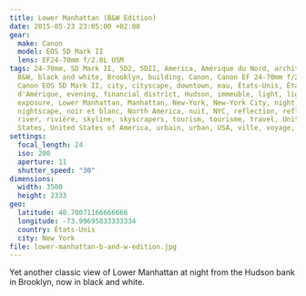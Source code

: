 ```yaml
---
title: Lower Manhattan (B&W Edition)
date: 2015-05-23 23:05:00 +02:00
gear:
  make: Canon
  model: EOS 5D Mark II
  lens: EF24-70mm f/2.8L USM
tags: 24-70mm, 5D Mark II, 5D2, 5DII, America, Amérique du Nord, architecture,
  B&W, black and white, Brooklyn, building, Canon, Canon EF 24-70mm f/2.8L USM,
  Canon EOS 5D Mark II, city, cityscape, downtown, eau, États-Unis, États-Unis
  d'Amérique, evening, financial district, Hudson, immeuble, light, lights, long
  exposure, Lower Manhattan, Manhattan, New-York, New-York City, night,
  nightscape, noir et blanc, North America, nuit, NYC, reflection, reflet,
  river, rivière, skyline, skyscrapers, tourism, tourisme, travel, United
  States, United States of America, urbain, urban, USA, ville, voyage, water
settings:
  focal_length: 24
  iso: 200
  aperture: 11
  shutter_speed: "30"
dimensions:
  width: 3500
  height: 2333
geo:
  latitude: 40.70071166666666
  longitude: -73.99695833333334
  country: États-Unis
  city: New York
file: lower-manhattan-b-and-w-edition.jpg
---
```


Yet another classic view of Lower Manhattan at night from the Hudson bank in Brooklyn, now in black and white.

